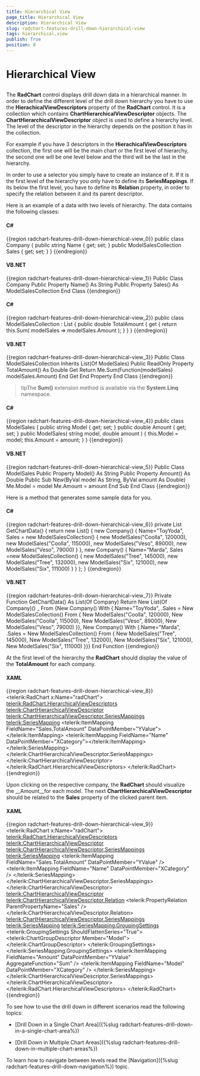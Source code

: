 ```yaml
---
title: Hierarchical View
page_title: Hierarchical View
description: Hierarchical View
slug: radchart-features-drill-down-hierarchical-view
tags: hierarchical,view
publish: True
position: 0
---
```


# Hierarchical View



## 

The __RadChart__ control displays drill down data in a hierarchical manner. In order to define the different level of the drill down hierarchy you have to use the __HierachicalViewDescriptors__ property of the __RadChart__ control. It is a collection which contains __ChartHierarchicalViewDescriptor__ objects. The __ChartHierarchicalViewDescriptor__ object is used to define a hierarchy level. The level of the descriptor in the hierarchy depends on the position it has in the collection.

For example if you have 3 descriptors in the __HierachicalViewDescriptors__ collection, the first one will be the main chart or the first level of hierarchy, the second one will be one level below and the third will be the last in the hierarchy.

In order to use a selector you simply have to create an instance of it. If it is the first level of the hierarchy you only have to define its __SeriesMappings__. If its below the first level, you have to define its __Relation__ property, in order to specify the relation between it and its parent descriptor.

Here is an example of a data with two levels of hierarchy. The data contains the following classes:

#### __C#__

{{region radchart-features-drill-down-hierarchical-view_0}}
	public class Company
	{
	    public string Name
	    {
	        get;
	        set;
	    }
	    public ModelSalesCollection Sales
	    {
	        get;
	        set;
	    }
	}
	{{endregion}}



#### __VB.NET__

{{region radchart-features-drill-down-hierarchical-view_1}}
	Public Class Company
	 Public Property Name() As String
	 Public Property Sales() As ModelSalesCollection
	End Class
	{{endregion}}



#### __C#__

{{region radchart-features-drill-down-hierarchical-view_2}}
	public class ModelSalesCollection : List<ModelSales>
	{
	    public double TotalAmount
	    {
	        get
	        {
	            return this.Sum( modelSales => modelSales.Amount );
	        }
	    }
	}
	{{endregion}}



#### __VB.NET__

{{region radchart-features-drill-down-hierarchical-view_3}}
	Public Class ModelSalesCollection
	 Inherits List(Of ModelSales)
	 Public ReadOnly Property TotalAmount() As Double
	  Get
	   Return Me.Sum(Function(modelSales) modelSales.Amount)
	  End Get
	 End Property
	End Class
	{{endregion}}



>tipThe __Sum()__ extension method is available via the __System.Linq__ namespace.

#### __C#__

{{region radchart-features-drill-down-hierarchical-view_4}}
	public class ModelSales
	{
	    public string Model
	    {
	        get;
	        set;
	    }
	    public double Amount
	    {
	        get;
	        set;
	    }
	    public ModelSales( string model, double amount )
	    {
	        this.Model = model;
	        this.Amount = amount;
	    }
	}
	{{endregion}}



#### __VB.NET__

{{region radchart-features-drill-down-hierarchical-view_5}}
	Public Class ModelSales
	 Public Property Model() As String
	 Public Property Amount() As Double
	 Public Sub New(ByVal model As String, ByVal amount As Double)
	  Me.Model = model
	  Me.Amount = amount
	 End Sub
	End Class
	{{endregion}}



Here is a method that generates some sample data for you.

#### __C#__

{{region radchart-features-drill-down-hierarchical-view_6}}
	private List<Company> GetChartData()
	{
	    return new List<Company>() { 
	        new Company() { 
	            Name="ToyYoda",
	            Sales = new ModelSalesCollection() { 
	                new ModelSales("Coolla", 120000),
	                new ModelSales("Coolla", 115000),
	                new ModelSales("Veso", 89000),
	                new ModelSales("Veso", 79000)
	            }
	        },
	        new Company() { 
	            Name="Marda",
	            Sales =new ModelSalesCollection() {
	                new ModelSales("Tree", 145000),
	                new ModelSales("Tree", 132000),
	                new ModelSales("Six", 121000),
	                new ModelSales("Six", 111000)
	            }
	        }
	    };
	}
	{{endregion}}



#### __VB.NET__

{{region radchart-features-drill-down-hierarchical-view_7}}
	Private Function GetChartData() As List(Of Company)
	 Return New List(Of Company)() _
	     From {New Company() With {.Name="ToyYoda", .Sales = New ModelSalesCollection()
	             From { New ModelSales("Coolla", 120000), New ModelSales("Coolla", 115000), New ModelSales("Veso", 89000), New ModelSales("Veso", 79000) }}, New Company() With {.Name="Marda", .Sales = New ModelSalesCollection()
	             From { New ModelSales("Tree", 145000), New ModelSales("Tree", 132000), New ModelSales("Six", 121000), New ModelSales("Six", 111000) }}}
	End Function
	{{endregion}}



At the first level of the hierarchy the __RadChart__ should display the value of the __TotalAmount__ for each company. 

#### __XAML__

{{region radchart-features-drill-down-hierarchical-view_8}}
	<telerik:RadChart x:Name="radChart">
	    <telerik:RadChart.HierarchicalViewDescriptors>
	        <telerik:ChartHierarchicalViewDescriptor>
	            <telerik:ChartHierarchicalViewDescriptor.SeriesMappings>
	                <telerik:SeriesMapping>
	                    <telerik:ItemMapping FieldName="Sales.TotalAmount"
	                                            DataPointMember="YValue">
	                    </telerik:ItemMapping>
	                    <telerik:ItemMapping FieldName="Name"
	                                            DataPointMember="XCategory"></telerik:ItemMapping>
	                </telerik:SeriesMapping>
	            </telerik:ChartHierarchicalViewDescriptor.SeriesMappings>
	        </telerik:ChartHierarchicalViewDescriptor>
	    </telerik:RadChart.HierarchicalViewDescriptors>
	</telerik:RadChart>
	{{endregion}}



Upon clicking on the respective company, the __RadChart__ should visualize the __Amount__for each model. The next __ChartHierarchicalViewDescriptor__ should be related to the __Sales__ property of the clicked parent item.

#### __XAML__

{{region radchart-features-drill-down-hierarchical-view_9}}
	<telerik:RadChart x:Name="radChart">
	    <telerik:RadChart.HierarchicalViewDescriptors>
	        <telerik:ChartHierarchicalViewDescriptor>
	            <telerik:ChartHierarchicalViewDescriptor.SeriesMappings>
	                <telerik:SeriesMapping>
	                    <telerik:ItemMapping FieldName="Sales.TotalAmount"
	                                            DataPointMember="YValue" />
	                    <telerik:ItemMapping FieldName="Name"
	                                            DataPointMember="XCategory" />
	                </telerik:SeriesMapping>
	            </telerik:ChartHierarchicalViewDescriptor.SeriesMappings>
	        </telerik:ChartHierarchicalViewDescriptor>
	        <telerik:ChartHierarchicalViewDescriptor>
	            <telerik:ChartHierarchicalViewDescriptor.Relation>
	                <telerik:PropertyRelation ParentPropertyName="Sales" />
	            </telerik:ChartHierarchicalViewDescriptor.Relation>
	            <telerik:ChartHierarchicalViewDescriptor.SeriesMappings>
	                <telerik:SeriesMapping>
	                    <telerik:SeriesMapping.GroupingSettings>
	                        <telerik:GroupingSettings ShouldFlattenSeries="True">
	                            <telerik:ChartGroupDescriptor Member="Model"></telerik:ChartGroupDescriptor>
	                        </telerik:GroupingSettings>
	                    </telerik:SeriesMapping.GroupingSettings>
	                    <telerik:ItemMapping FieldName="Amount"
	                                            DataPointMember="YValue"
	                                            AggregateFunction="Sum" />
	                    <telerik:ItemMapping FieldName="Model"
	                                            DataPointMember="XCategory" />
	                </telerik:SeriesMapping>
	            </telerik:ChartHierarchicalViewDescriptor.SeriesMappings>
	        </telerik:ChartHierarchicalViewDescriptor>                
	    </telerik:RadChart.HierarchicalViewDescriptors>
	</telerik:RadChart>
	{{endregion}}



To see how to use the drill down in different scenarios read the following topics:

* [Drill Down in a Single Chart Area]({%slug radchart-features-drill-down-in-a-single-chart-area%})

* [Drill Down in Multiple Chart Areas]({%slug radchart-features-drill-down-in-multiple-chart-areas%})

To learn how to navigate between levels read the [Navigation]({%slug radchart-features-drill-down-navigation%}) topic.
